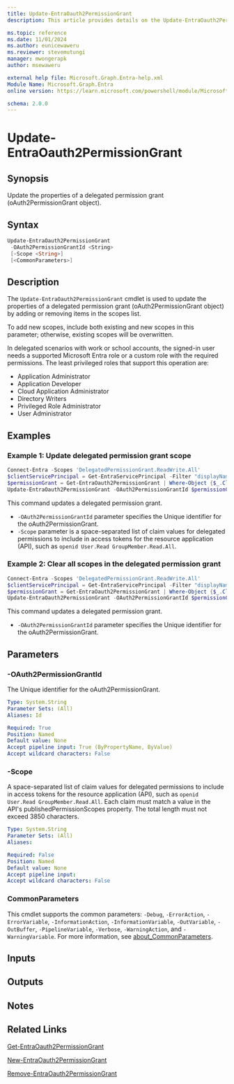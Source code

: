 ```yaml
---
title: Update-EntraOauth2PermissionGrant
description: This article provides details on the Update-EntraOauth2PermissionGrant command.

ms.topic: reference
ms.date: 11/01/2024
ms.author: eunicewaweru
ms.reviewer: stevemutungi
manager: mwongerapk
author: msewaweru

external help file: Microsoft.Graph.Entra-help.xml
Module Name: Microsoft.Graph.Entra
online version: https://learn.microsoft.com/powershell/module/Microsoft.Graph.Entra/Update-EntraOauth2PermissionGrant

schema: 2.0.0
---
```


# Update-EntraOauth2PermissionGrant

## Synopsis

Update the properties of a delegated permission grant (oAuth2PermissionGrant object).

## Syntax

```powershell
Update-EntraOauth2PermissionGrant
 -OAuth2PermissionGrantId <String>
 [-Scope <String>]
 [<CommonParameters>]
```

## Description

The `Update-EntraOauth2PermissionGrant` cmdlet is used to update the properties of a delegated permission grant (oAuth2PermissionGrant object) by adding or removing items in the scopes list.

To add new scopes, include both existing and new scopes in this parameter; otherwise, existing scopes will be overwritten.

In delegated scenarios with work or school accounts, the signed-in user needs a supported Microsoft Entra role or a custom role with the required permissions. The least privileged roles that support this operation are:

- Application Administrator
- Application Developer
- Cloud Application Administrator
- Directory Writers
- Privileged Role Administrator
- User Administrator

## Examples

### Example 1: Update delegated permission grant scope

```powershell
Connect-Entra -Scopes 'DelegatedPermissionGrant.ReadWrite.All'
$clientServicePrincipal = Get-EntraServicePrincipal -Filter "displayName eq 'My application'"
$permissionGrant = Get-EntraOauth2PermissionGrant | Where-Object {$_.ClientId -eq $clientServicePrincipal.Id -and $_.Scope -eq 'Directory.Read.All'}
Update-EntraOauth2PermissionGrant -OAuth2PermissionGrantId $permissionGrant.Id -Scope 'Directory.Read.All User.Read.All'
```

This command updates a delegated permission grant.

- `-OAuth2PermissionGrantId` parameter specifies the Unique identifier for the oAuth2PermissionGrant.
- `-Scope` parameter is a space-separated list of claim values for delegated permissions to include in access tokens for the resource application (API), such as `openid User.Read GroupMember.Read.All`.

### Example 2: Clear all scopes in the delegated permission grant

```powershell
Connect-Entra -Scopes 'DelegatedPermissionGrant.ReadWrite.All'
$clientServicePrincipal = Get-EntraServicePrincipal -Filter "displayName eq 'My application'"
$permissionGrant = Get-EntraOauth2PermissionGrant | Where-Object {$_.ClientId -eq $clientServicePrincipal.Id -and $_.Scope -eq 'Directory.Read.All'}
Update-EntraOauth2PermissionGrant -OAuth2PermissionGrantId $permissionGrant.Id -Scope ''
```

This command updates a delegated permission grant.

- `-OAuth2PermissionGrantId` parameter specifies the Unique identifier for the oAuth2PermissionGrant.

## Parameters

### -OAuth2PermissionGrantId

The Unique identifier for the oAuth2PermissionGrant.

```yaml
Type: System.String
Parameter Sets: (All)
Aliases: Id

Required: True
Position: Named
Default value: None
Accept pipeline input: True (ByPropertyName, ByValue)
Accept wildcard characters: False
```

### -Scope

A space-separated list of claim values for delegated permissions to include in access tokens for the resource application (API), such as `openid User.Read GroupMember.Read.All`. Each claim must match a value in the API's publishedPermissionScopes property. The total length must not exceed 3850 characters.

```yaml
Type: System.String
Parameter Sets: (All)
Aliases:

Required: False
Position: Named
Default value: None
Accept pipeline input: 
Accept wildcard characters: False
```

### CommonParameters

This cmdlet supports the common parameters: `-Debug`, `-ErrorAction`, `-ErrorVariable`, `-InformationAction`, `-InformationVariable`, `-OutVariable`, `-OutBuffer`, `-PipelineVariable`, `-Verbose`, `-WarningAction`, and `-WarningVariable`. For more information, see [about_CommonParameters](https://go.microsoft.com/fwlink/?LinkID=113216).

## Inputs

## Outputs

## Notes

## Related Links

[Get-EntraOauth2PermissionGrant](Get-EntraOauth2PermissionGrant.md)

[New-EntraOauth2PermissionGrant](New-EntraOauth2PermissionGrant.md)

[Remove-EntraOauth2PermissionGrant](Remove-EntraOauth2PermissionGrant.md)
